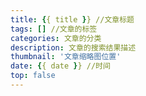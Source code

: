 ```yaml
---
title: {{ title }} //文章标题
tags: [] //文章的标签
categories: 文章的分类
description: 文章的搜索结果描述
thumbnail: '文章缩略图位置'
date: {{ date }} //时间
top: false
---
```

